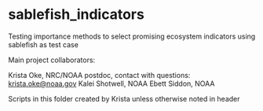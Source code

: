 # sablefish_indicators
Testing importance methods to select promising ecosystem indicators using sablefish as test case

Main project collaborators:

Krista Oke, NRC/NOAA postdoc, contact with questions: krista.oke@noaa.gov
Kalei Shotwell, NOAA
Ebett Siddon, NOAA

Scripts in this folder created by Krista unless otherwise noted in header
